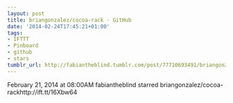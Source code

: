 ```yaml
---
layout: post
title: briangonzalez/cocoa-rack · GitHub
date: '2014-02-24T17:45:21+01:00'
tags:
- IFTTT
- Pinboard
- github
- stars
tumblr_url: http://fabiantheblind.tumblr.com/post/77710693491/briangonzalez-cocoa-rack-github
---
```

February 21, 2014 at 08:00AM
fabiantheblind starred briangonzalez/cocoa-rackhttp://ift.tt/16Xbw64
